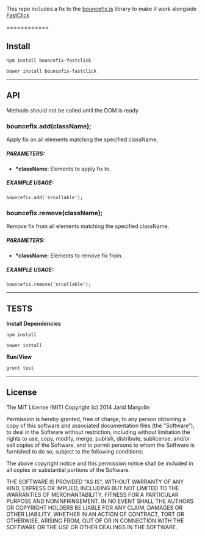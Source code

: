 This repo includes a fix to the [bouncefix.js](https://github.com/jaridmargolin/bouncefix.js) library to make it work alongside [FastClick](https://github.com/ftlabs/fastclick)

============

## Install


```
npm install bouncefix-fastclick
```

```
bower install bouncefix-fastclick
```

---

## API

Methods should not be called until the DOM is ready.

### bouncefix.add(className);

Apply fix on all elements matching the specified className.

##### PARAMETERS:

* **\*className**: Elements to apply fix to.


##### EXAMPLE USAGE:

```
bouncefix.add('srcollable');
```


### bouncefix.remove(className);

Remove fix from all elements matching the specified className.

##### PARAMETERS:

* **\*className**: Elements to remove fix from.


##### EXAMPLE USAGE:

```
bouncefix.remove('srcollable');
```

---

## TESTS

**Install Dependencies**

```
npm install
```

```
bower install
```

**Run/View**

```
grunt test
```

---

## License

The MIT License (MIT) Copyright (c) 2014 Jarid Margolin

Permission is hereby granted, free of charge, to any person obtaining a copy of this software and associated documentation files (the "Software"), to deal in the Software without restriction, including without limitation the rights to use, copy, modify, merge, publish, distribute, sublicense, and/or sell copies of the Software, and to permit persons to whom the Software is furnished to do so, subject to the following conditions:

The above copyright notice and this permission notice shall be included in all copies or substantial portions of the Software.

THE SOFTWARE IS PROVIDED "AS IS", WITHOUT WARRANTY OF ANY KIND, EXPRESS OR IMPLIED, INCLUDING BUT NOT LIMITED TO THE WARRANTIES OF MERCHANTABILITY, FITNESS FOR A PARTICULAR PURPOSE AND NONINFRINGEMENT. IN NO EVENT SHALL THE AUTHORS OR COPYRIGHT HOLDERS BE LIABLE FOR ANY CLAIM, DAMAGES OR OTHER LIABILITY, WHETHER IN AN ACTION OF CONTRACT, TORT OR OTHERWISE, ARISING FROM, OUT OF OR IN CONNECTION WITH THE SOFTWARE OR THE USE OR OTHER DEALINGS IN THE SOFTWARE.
